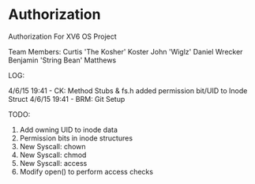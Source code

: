# Authorization
Authorization For XV6 OS Project

Team Members:
Curtis 'The Kosher' Koster
John 'Wiglz'
Daniel Wrecker
Benjamin 'String Bean' Matthews


LOG:

4/6/15 19:41 - CK: Method Stubs & fs.h added permission bit/UID to Inode Struct
4/6/15 19:41 - BRM: Git Setup


TODO:
1) Add owning UID to inode data
2) Permission bits in inode structures
3) New Syscall: chown
4) New Syscall: chmod
5) New Syscall: access
6) Modify open() to perform access checks

